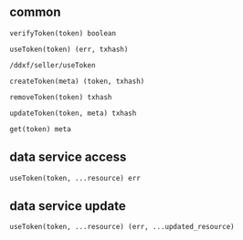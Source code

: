 ## common

```
verifyToken(token) boolean

useToken(token) (err, txhash)

/ddxf/seller/useToken

createToken(meta) (token, txhash)

removeToken(token) txhash

updateToken(token, meta) txhash

get(token) meta
```

## data service access

```
useToken(token, ...resource) err
```

## data service update

```
useToken(token, ...resource) (err, ...updated_resource)
```
